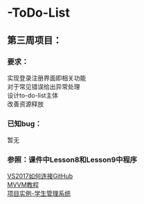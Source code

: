 # -ToDo-List

## 第三周项目：
### 要求：
   实现登录注册界面即相关功能<br>
   对于常见错误给出异常处理<br>
   设计to-do-list主体<br>
   改善资源释放<br>
### 已知bug：
   暂无
### 参照：课件中Lesson8和Lesson9中程序
[VS2017如何连接GitHub](https://blog.csdn.net/cc93691810/article/details/85252523)<br>
[MVVM教程](https://www.bilibili.com/video/av29782724?t=6414)<br>
[项目实例-学生管理系统](https://www.bilibili.com/video/av31560751?t=1316)<br>
